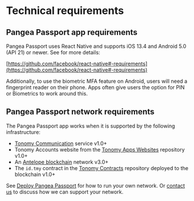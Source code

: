 # Technical requirements

## Pangea Passport app requirements

Pangea Passport uses React Native and supports iOS 13.4 and Android 5.0 (API 21) or newer. See for more details:

[https://github.com/facebook/react-native#-requirements](https://github.com/facebook/react-native#-requirements)

Additionally, to use the biometric MFA feature on Android, users will need a fingerprint reader on their phone. Apps often give users the option for PIN or Biometrics to work around this.

## Pangea Passport network requirements

The Pangea Passport app works when it is supported by the following infrastructure:

* [Tonomy Communication](https://github.com/Tonomy-Foundation/Tonomy-Communication) service v1.0+
* Tonomy Accounts website from the [Tonomy Apps Websites](https://github.com/Tonomy-Foundation/Tonomy-App-Websites) repository v1.0+
* An [Antelope blockchain](https://antelope.io/) network v3.0+
* The `id.tmy` contract in the [Tonomy Contracts](https://github.com/Tonomy-Foundation/Tonomy-Contracts) repository deployed to the blockchain v1.0+

See [Deploy Pangea Passport](../../guides/deploy/) for how to run your own network. Or [contact us](https://tonomy.io/contact) to discuss how we can support your network.
